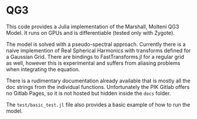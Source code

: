 # QG3

This code provides a Julia implementation of the Marshall, Molteni QG3 Model. It runs on GPUs and is differentiable (tested only with Zygote).

The model is solved with a pseudo-spectral approach. Currently there is a naive implemention of Real Spherical Harmonics with transforms defined for a Gaussian Grid. There are bindings to FastTransforms.jl for a regular grid as well, however this is experimental and suffers from aliasing problems when integrating the equation.

There is a rudimentary documentation already available that is mostly all the doc strings from the individual functions. Unfortunately the PIK Gitlab offers no Gitlab Pages, so it is not hosted but hidden inside the `docs` folder.

The `test/basic_test.jl` file also provides a basic example of how to run the model.
